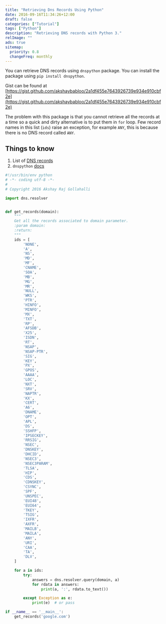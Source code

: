 ```yaml
---
title: "Retrieving Dns Records Using Python"
date: 2016-09-16T11:34:26+12:00
draft: false
categories: ["Tutorial"]
tags: ["Python"]
description: "Retrieving DNS records with Python 3."
relImage: ""
ads: true
sitemap:
  priority: 0.8
  changeFreq: monthly
---
```


You can retrieve DNS records using `dnspython` package. You can install the package using `pip install dnspython`.

Gist can be found at [https://gist.github.com/akshaybabloo/2a1df455e7643926739e934e910cbf2e](https://gist.github.com/akshaybabloo/2a1df455e7643926739e934e910cbf2e)

The problem with this package is that you cannot retrieve all the records at a time so a quick and dirty alternative is to put them in `for` loop. Few record names in this list (`ids`) raise an exception, for example `ANY`, this is because there is no DNS record called `ANY`.

## Things to know

1.  List of [DNS records](https://en.wikipedia.org/wiki/List_of_DNS_record_types)
2.  `dnspython` [docs](http://www.dnspython.org/docs/1.14.0/)

```python
#!/usr/bin/env python
# -*- coding utf-8 -*-
#
# Copyright 2016 Akshay Raj Gollahalli

import dns.resolver


def get_records(domain):
    """
    Get all the records associated to domain parameter.
    :param domain:
    :return:
    """
    ids = [
        'NONE',
        'A',
        'NS',
        'MD',
        'MF',
        'CNAME',
        'SOA',
        'MB',
        'MG',
        'MR',
        'NULL',
        'WKS',
        'PTR',
        'HINFO',
        'MINFO',
        'MX',
        'TXT',
        'RP',
        'AFSDB',
        'X25',
        'ISDN',
        'RT',
        'NSAP',
        'NSAP-PTR',
        'SIG',
        'KEY',
        'PX',
        'GPOS',
        'AAAA',
        'LOC',
        'NXT',
        'SRV',
        'NAPTR',
        'KX',
        'CERT',
        'A6',
        'DNAME',
        'OPT',
        'APL',
        'DS',
        'SSHFP',
        'IPSECKEY',
        'RRSIG',
        'NSEC',
        'DNSKEY',
        'DHCID',
        'NSEC3',
        'NSEC3PARAM',
        'TLSA',
        'HIP',
        'CDS',
        'CDNSKEY',
        'CSYNC',
        'SPF',
        'UNSPEC',
        'EUI48',
        'EUI64',
        'TKEY',
        'TSIG',
        'IXFR',
        'AXFR',
        'MAILB',
        'MAILA',
        'ANY',
        'URI',
        'CAA',
        'TA',
        'DLV',
    ]

    for a in ids:
        try:
            answers = dns.resolver.query(domain, a)
            for rdata in answers:
                print(a, ':', rdata.to_text())

        except Exception as e:
            print(e)  # or pass

if __name__ == '__main__':
    get_records('google.com')
```
